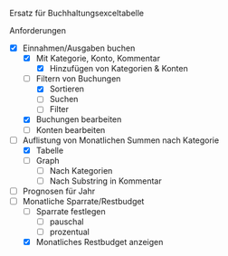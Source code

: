 Ersatz für Buchhaltungsexceltabelle

Anforderungen
- [X] Einnahmen/Ausgaben buchen
  - [X] Mit Kategorie, Konto, Kommentar
    - [X] Hinzufügen von Kategorien & Konten
  - [ ] Filtern von Buchungen
    - [X] Sortieren
    - [ ] Suchen
    - [ ] Filter
  - [X] Buchungen bearbeiten
  - [ ] Konten bearbeiten
- [ ] Auflistung von Monatlichen Summen nach Kategorie
  - [X] Tabelle
  - [ ] Graph
    - [ ] Nach Kategorien
    - [ ] Nach Substring in Kommentar
- [ ] Prognosen für Jahr
- [ ] Monatliche Sparrate/Restbudget
  - [ ] Sparrate festlegen
    - [ ] pauschal
    - [ ] prozentual
  - [X] Monatliches Restbudget anzeigen
